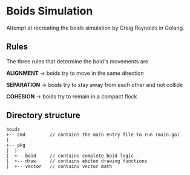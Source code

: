 # Boids Simulation

Attempt at recreating the boids simulation by Craig Reynolds in Golang. 

## Rules

The three rules that determine the boid's movements are 

**ALIGNMENT** -> boids try to move in the same direction

**SEPARATION** -> boids try to stay away from each other and not collide

**COHESION** -> boids try to remain in a compact flock

## Directory structure

```
boids
+-- cmd         // contains the main entry file to run (main.go)
|
+-- pkg
|  |
|  +-- boid     // contains complete boid logic
|  +-- draw     // contains ebiten drawing functions
|  +-- vector   // contains vector math
```